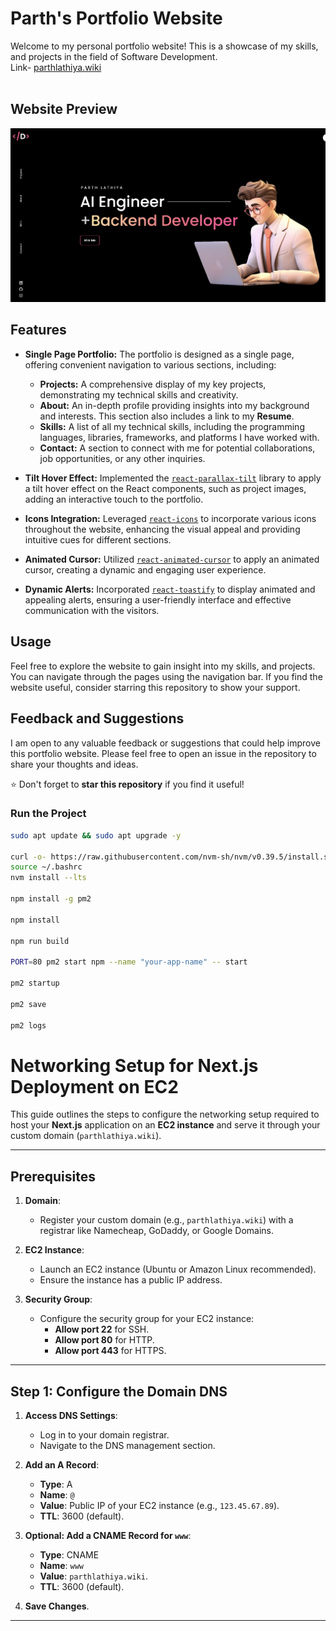 # Parth's Portfolio Website

Welcome to my personal portfolio website! This is a showcase of my skills, and projects in the field of Software Development. <br/>
Link- [parthlathiya.wiki](http://65.2.124.171/)
<br/> <br/>
## Website Preview
![image](preview.png)


## Features

- **Single Page Portfolio:** The portfolio is designed as a single page, offering convenient navigation to various sections, including:
    - **Projects:** A comprehensive display of my key projects, demonstrating my technical skills and creativity.
    - **About:** An in-depth profile providing insights into my background and interests. This section also includes a link to my **Resume**.
    - **Skills:** A list of all my technical skills, including the programming languages, libraries, frameworks, and platforms I have worked with.
    - **Contact:** A section to connect with me for potential collaborations, job opportunities, or any other inquiries.

- **Tilt Hover Effect:** Implemented the [`react-parallax-tilt`](https://www.npmjs.com/package/react-parallax-tilt) library to apply a tilt hover effect on the React components, such as project images, adding an interactive touch to the portfolio.

- **Icons Integration:** Leveraged [`react-icons`](https://react-icons.github.io/react-icons/) to incorporate various icons throughout the website, enhancing the visual appeal and providing intuitive cues for different sections.

- **Animated Cursor:** Utilized [`react-animated-cursor`](https://www.npmjs.com/package/react-animated-cursor) to apply an animated cursor, creating a dynamic and engaging user experience.

- **Dynamic Alerts:** Incorporated [`react-toastify`](https://www.npmjs.com/package/react-toastify) to display animated and appealing alerts, ensuring a user-friendly interface and effective communication with the visitors.


## Usage

Feel free to explore the website to gain insight into my skills, and projects. You can navigate through the pages using the navigation bar. If you find the website useful, consider starring this repository to show your support.


## Feedback and Suggestions

I am open to any valuable feedback or suggestions that could help improve this portfolio website. Please feel free to open an issue in the repository to share your thoughts and ideas.

⭐ Don't forget to **star this repository** if you find it useful!


### Run the Project
```bash
sudo apt update && sudo apt upgrade -y

curl -o- https://raw.githubusercontent.com/nvm-sh/nvm/v0.39.5/install.sh | bash
source ~/.bashrc
nvm install --lts

npm install -g pm2

npm install

npm run build

PORT=80 pm2 start npm --name "your-app-name" -- start

pm2 startup

pm2 save

pm2 logs


```


# Networking Setup for Next.js Deployment on EC2

This guide outlines the steps to configure the networking setup required to host your **Next.js** application on an **EC2 instance** and serve it through your custom domain (`parthlathiya.wiki`).

---

## Prerequisites

1. **Domain**:
   - Register your custom domain (e.g., `parthlathiya.wiki`) with a registrar like Namecheap, GoDaddy, or Google Domains.

2. **EC2 Instance**:
   - Launch an EC2 instance (Ubuntu or Amazon Linux recommended).
   - Ensure the instance has a public IP address.

3. **Security Group**:
   - Configure the security group for your EC2 instance:
     - **Allow port 22** for SSH.
     - **Allow port 80** for HTTP.
     - **Allow port 443** for HTTPS.

---

## Step 1: Configure the Domain DNS

1. **Access DNS Settings**:
   - Log in to your domain registrar.
   - Navigate to the DNS management section.

2. **Add an A Record**:
   - **Type**: A
   - **Name**: `@`
   - **Value**: Public IP of your EC2 instance (e.g., `123.45.67.89`).
   - **TTL**: 3600 (default).

3. **Optional: Add a CNAME Record for `www`**:
   - **Type**: CNAME
   - **Name**: `www`
   - **Value**: `parthlathiya.wiki`.
   - **TTL**: 3600 (default).

4. **Save Changes**.

---
